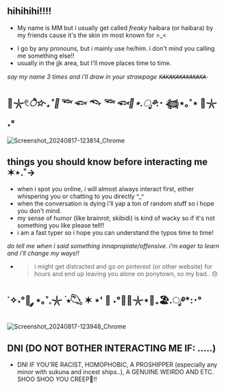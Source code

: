 ## hihihihi!!!!
+ My name is MM but i usually get called *freaky* haibara (or haibara) by my friends cause it's the skin im most known for >_<
-  I go by any pronouns, but i mainly use he/him. i don't mind you calling me something else!!
-  usually in the jjk area, but I'll move places time to time.
  
*say my name 3 times and i'll draw in your strawpage K̶A̶K̶A̶K̶A̶K̶A̶K̶A̶K̶A̶K̶A̶* 

## 🫧𓇼𓏲*ੈ✩‧₊˚🎐𓆝 𓆟 𓆞 𓆝 𓆟🪼⋆.ೃ࿔*:･ 𓆉⋆｡˚⋆ 🐚𓇼 ˖°
![Screenshot_20240817-123814_Chrome](https://github.com/user-attachments/assets/ac322074-f89d-48ac-ac6b-feded862ba8a)
## things you should know before interacting me ✶⋆.˚->
- when i spot you online, i will almost always interact first, either whispering you or chatting to you directly ^_^
- when the conversation is dying i'll yap a ton of random stuff so i hope you don't mind.
- my sense of humor (like brainrot; skibidi) is kind of wacky so if it's not something you like please tell!!
- i am a fast typer so i hope you can understand the typos time to time!
  
*do tell me when i said something innapropiate/offensive. i'm eager to learn and i'll change my ways!!*
 - > i might get distracted and go on pinterest (or other website) for hours and end up leaving you alone on ponytown, so my bad.. 😞

## ˙✧˖°🪸 ༘ ⋆｡˚𓈒𓇼 ࣪ ⭒𓆡 ✶ ⋆' 🫧 ˖°🌊🎐𓇼⋆🦪₊🏖.ೃ࿔*:･°
![Screenshot_20240817-123948_Chrome](https://github.com/user-attachments/assets/1edd81fa-d023-4b7a-90f5-1e05149c5874)
## DNI (DO NOT BOTHER INTERACTING ME IF: .....) 
- DNI IF YOU'RE RACIST, HOMOPHOBIC, A PROSHIPPER (especially any minor with sukuna and incest ships..), A GENUINE WEIRDO AND ETC. SHOO SHOO YOU CREEP😬!!
